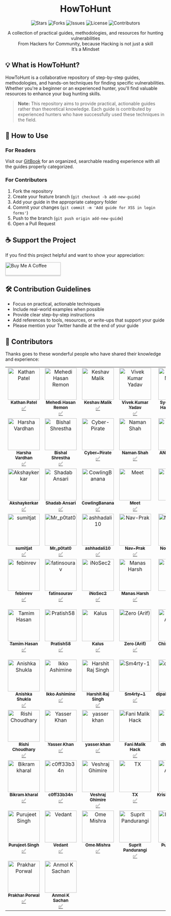 <h1 align="center">HowToHunt</h1>

<p align="center">
  <img src="https://img.shields.io/github/stars/KathanP19/HowToHunt?style=social" alt="Stars">
  <img src="https://img.shields.io/github/forks/KathanP19/HowToHunt?style=social" alt="Forks">
  <img src="https://img.shields.io/github/issues/KathanP19/HowToHunt" alt="Issues">
  <img src="https://img.shields.io/github/license/KathanP19/HowToHunt" alt="License">
  <img src="https://img.shields.io/badge/all_contributors-72-orange.svg?style=flat-square" alt="Contributors">
</p>

<p align="center">A collection of practical guides, methodologies, and resources for hunting vulnerabilities </br> From Hackers for Community, because Hacking is not just a skill </br> It’s a Mindset
</p>

## 💡 What is HowToHunt?

HowToHunt is a collaborative repository of step-by-step guides, methodologies, and hands-on techniques for finding specific vulnerabilities. Whether you're a beginner or an experienced hunter, you'll find valuable resources to enhance your bug hunting skills.

> **Note:** This repository aims to provide practical, actionable guides rather than theoretical knowledge. Each guide is contributed by experienced hunters who have successfully used these techniques in the field.

## 📖 How to Use

### For Readers
Visit our [GitBook](https://kathan19.gitbook.io/) for an organized, searchable reading experience with all the guides properly categorized.

### For Contributors
1. Fork the repository
2. Create your feature branch (`git checkout -b add-new-guide`)
3. Add your guide in the appropriate category folder
4. Commit your changes (`git commit -m 'Add guide for XSS in login forms'`)
5. Push to the branch (`git push origin add-new-guide`)
6. Open a Pull Request

## ☕ Support the Project

If you find this project helpful and want to show your appreciation:

<a href="https://www.buymeacoffee.com/kathanp19" target="_blank">
  <img src="https://www.buymeacoffee.com/assets/img/custom_images/orange_img.png" alt="Buy Me A Coffee" style="height: 41px !important;width: 174px !important;box-shadow: 0px 3px 2px 0px rgba(190, 190, 190, 0.5) !important;-webkit-box-shadow: 0px 3px 2px 0px rgba(190, 190, 190, 0.5) !important;" >
</a>

## 🛠️ Contribution Guidelines

- Focus on practical, actionable techniques
- Include real-world examples when possible
- Provide clear step-by-step instructions
- Add references to tools, resources, or write-ups that support your guide
- Please mention your Twitter handle at the end of your guide

## 🌟 Contributors

Thanks goes to these wonderful people who have shared their knowledge and experience:

<!-- ALL-CONTRIBUTORS-LIST:START - Do not remove or modify this section -->
<!-- prettier-ignore-start -->
<!-- markdownlint-disable -->
<table>
  <tbody>
    <tr>
      <td align="center" valign="top" width="14.28%"><a href="https://github.com/KathanP19"><img src="https://avatars2.githubusercontent.com/u/33719912?v=4?s=100" width="100px;" alt="Kathan Patel"/><br /><sub><b>Kathan Patel</b></sub></a><br /><a href="#tutorial-KathanP19" title="Tutorials">✅</a></td>
      <td align="center" valign="top" width="14.28%"><a href="https://github.com/remonsec"><img src="https://avatars2.githubusercontent.com/u/54717234?v=4?s=100" width="100px;" alt="Mehedi Hasan Remon"/><br /><sub><b>Mehedi Hasan Remon</b></sub></a><br /><a href="#tutorial-remonsec" title="Tutorials">✅</a></td>
      <td align="center" valign="top" width="14.28%"><a href="https://www.theinfosecguy.me"><img src="https://avatars3.githubusercontent.com/u/33570148?v=4?s=100" width="100px;" alt="Keshav Malik"/><br /><sub><b>Keshav Malik</b></sub></a><br /><a href="#tutorial-theinfosecguy" title="Tutorials">✅</a></td>
      <td align="center" valign="top" width="14.28%"><a href="https://0xd3vil.github.io/"><img src="https://avatars3.githubusercontent.com/u/32324065?v=4?s=100" width="100px;" alt="Vivek Kumar Yadav"/><br /><sub><b>Vivek Kumar Yadav</b></sub></a><br /><a href="#tutorial-0xd3vil" title="Tutorials">✅</a></td>
      <td align="center" valign="top" width="14.28%"><a href="https://twitter.com/smhtahsin33"><img src="https://avatars0.githubusercontent.com/u/60981314?v=4?s=100" width="100px;" alt="Syed Mushfik Hasan Tahsin"/><br /><sub><b>Syed Mushfik Hasan Tahsin</b></sub></a><br /><a href="#tutorial-SMHTahsin33" title="Tutorials">✅</a></td>
      <td align="center" valign="top" width="14.28%"><a href="https://github.com/Virdoexhunter"><img src="https://avatars1.githubusercontent.com/u/68891432?v=4?s=100" width="100px;" alt="Deepak Dhiman"/><br /><sub><b>Deepak Dhiman</b></sub></a><br /><a href="#tutorial-Virdoexhunter" title="Tutorials">✅</a></td>
      <td align="center" valign="top" width="14.28%"><a href="https://github.com/maverickNerd"><img src="https://avatars3.githubusercontent.com/u/49231687?v=4?s=100" width="100px;" alt="maverickNerd"/><br /><sub><b>maverickNerd</b></sub></a><br /><a href="#tutorial-maverickNerd" title="Tutorials">✅</a></td>
    </tr>
    <tr>
      <td align="center" valign="top" width="14.28%"><a href="http://harsha.ambati05@gmail.com"><img src="https://avatars3.githubusercontent.com/u/47480010?v=4?s=100" width="100px;" alt="Harsha Vardhan"/><br /><sub><b>Harsha Vardhan</b></sub></a><br /><a href="#tutorial-Harsha-Ambati" title="Tutorials">✅</a></td>
      <td align="center" valign="top" width="14.28%"><a href="https://github.com/bishal0x01"><img src="https://avatars3.githubusercontent.com/u/26160488?v=4?s=100" width="100px;" alt="Bishal Shrestha"/><br /><sub><b>Bishal Shrestha</b></sub></a><br /><a href="#tutorial-bishal0x01" title="Tutorials">✅</a></td>
      <td align="center" valign="top" width="14.28%"><a href="https://github.com/Cyber-Pirate"><img src="https://avatars1.githubusercontent.com/u/69442715?v=4?s=100" width="100px;" alt="Cyber-Pirate"/><br /><sub><b>Cyber-Pirate</b></sub></a><br /><a href="#tutorial-Cyber-Pirate" title="Tutorials">✅</a></td>
      <td align="center" valign="top" width="14.28%"><a href="https://github.com/h4ckboy19"><img src="https://avatars1.githubusercontent.com/u/61796314?v=4?s=100" width="100px;" alt="Naman Shah"/><br /><sub><b>Naman Shah</b></sub></a><br /><a href="#tutorial-h4ckboy19" title="Tutorials">✅</a></td>
      <td align="center" valign="top" width="14.28%"><a href="https://anugrahsr.netlify.com/"><img src="https://avatars3.githubusercontent.com/u/44763564?v=4?s=100" width="100px;" alt="ANUGRAH S R"/><br /><sub><b>ANUGRAH S R</b></sub></a><br /><a href="#tutorial-Anugrahsr" title="Tutorials">✅</a></td>
      <td align="center" valign="top" width="14.28%"><a href="https://github.com/SocioDroid"><img src="https://avatars1.githubusercontent.com/u/47445489?v=4?s=100" width="100px;" alt="Aishwarya Kendle"/><br /><sub><b>Aishwarya Kendle</b></sub></a><br /><a href="#tutorial-SocioDroid" title="Tutorials">✅</a></td>
      <td align="center" valign="top" width="14.28%"><a href="https://github.com/SandeepkrishnaS"><img src="https://avatars2.githubusercontent.com/u/32749116?v=4?s=100" width="100px;" alt="MadMaxx"/><br /><sub><b>MadMaxx</b></sub></a><br /><a href="#tutorial-SandeepkrishnaS" title="Tutorials">✅</a></td>
    </tr>
    <tr>
      <td align="center" valign="top" width="14.28%"><a href="https://github.com/Akshaykerkar"><img src="https://avatars3.githubusercontent.com/u/71178984?v=4?s=100" width="100px;" alt="Akshaykerkar"/><br /><sub><b>Akshaykerkar</b></sub></a><br /><a href="#tutorial-Akshaykerkar" title="Tutorials">✅</a></td>
      <td align="center" valign="top" width="14.28%"><a href="https://github.com/shadabansari"><img src="https://avatars2.githubusercontent.com/u/6929303?v=4?s=100" width="100px;" alt="Shadab Ansari"/><br /><sub><b>Shadab Ansari</b></sub></a><br /><a href="#tutorial-shadabansari" title="Tutorials">✅</a></td>
      <td align="center" valign="top" width="14.28%"><a href="https://github.com/CowlingBanana"><img src="https://avatars0.githubusercontent.com/u/51919963?v=4?s=100" width="100px;" alt="CowlingBanana"/><br /><sub><b>CowlingBanana</b></sub></a><br /><a href="#tutorial-CowlingBanana" title="Tutorials">✅</a></td>
      <td align="center" valign="top" width="14.28%"><a href="https://github.com/1nVok3r1729"><img src="https://avatars3.githubusercontent.com/u/54794940?v=4?s=100" width="100px;" alt="Meet"/><br /><sub><b>Meet</b></sub></a><br /><a href="#tutorial-1nVok3r1729" title="Tutorials">✅</a></td>
      <td align="center" valign="top" width="14.28%"><a href="https://github.com/tushars25"><img src="https://avatars1.githubusercontent.com/u/55856490?v=4?s=100" width="100px;" alt="Tushar"/><br /><sub><b>Tushar</b></sub></a><br /><a href="#tutorial-tushars25" title="Tutorials">✅</a></td>
      <td align="center" valign="top" width="14.28%"><a href="http://infosecninja.blogspot.com/"><img src="https://avatars3.githubusercontent.com/u/8291014?v=4?s=100" width="100px;" alt="Chintan Gurjar"/><br /><sub><b>Chintan Gurjar</b></sub></a><br /><a href="#tutorial-iamthefrogy" title="Tutorials">✅</a></td>
      <td align="center" valign="top" width="14.28%"><a href="https://github.com/praneeth1998"><img src="https://avatars3.githubusercontent.com/u/36130152?v=4?s=100" width="100px;" alt="praneeth1998"/><br /><sub><b>praneeth1998</b></sub></a><br /><a href="#tutorial-praneeth1998" title="Tutorials">✅</a></td>
    </tr>
    <tr>
      <td align="center" valign="top" width="14.28%"><a href="http://instagram.com/sumitjat"><img src="https://avatars2.githubusercontent.com/u/36793278?v=4?s=100" width="100px;" alt="sumitjat"/><br /><sub><b>sumitjat</b></sub></a><br /><a href="#tutorial-sumitjat" title="Tutorials">✅</a></td>
      <td align="center" valign="top" width="14.28%"><a href="https://github.com/Mr-p0tat0"><img src="https://avatars1.githubusercontent.com/u/59037001?v=4?s=100" width="100px;" alt="Mr_p0tat0"/><br /><sub><b>Mr_p0tat0</b></sub></a><br /><a href="#tutorial-Mr-p0tat0" title="Tutorials">✅</a></td>
      <td align="center" valign="top" width="14.28%"><a href="https://github.com/ashhadali10"><img src="https://avatars1.githubusercontent.com/u/54775497?v=4?s=100" width="100px;" alt="ashhadali10"/><br /><sub><b>ashhadali10</b></sub></a><br /><a href="#tutorial-ashhadali10" title="Tutorials">✅</a></td>
      <td align="center" valign="top" width="14.28%"><a href="https://github.com/Nav-Prak"><img src="https://avatars1.githubusercontent.com/u/54226343?v=4?s=100" width="100px;" alt="Nav-Prak"/><br /><sub><b>Nav-Prak</b></sub></a><br /><a href="#tutorial-Nav-Prak" title="Tutorials">✅</a></td>
      <td align="center" valign="top" width="14.28%"><a href="https://github.com/CXVVMVII"><img src="https://avatars0.githubusercontent.com/u/35371691?v=4?s=100" width="100px;" alt="NoBodysSafe"/><br /><sub><b>NoBodysSafe</b></sub></a><br /><a href="#tutorial-CXVVMVII" title="Tutorials">✅</a></td>
      <td align="center" valign="top" width="14.28%"><a href="https://github.com/bolli95"><img src="https://avatars3.githubusercontent.com/u/7793324?v=4?s=100" width="100px;" alt="Max Boll"/><br /><sub><b>Max Boll</b></sub></a><br /><a href="#tutorial-bolli95" title="Tutorials">✅</a></td>
      <td align="center" valign="top" width="14.28%"><a href="https://github.com/Yashrk078"><img src="https://avatars2.githubusercontent.com/u/55628921?v=4?s=100" width="100px;" alt="Yash K"/><br /><sub><b>Yash K</b></sub></a><br /><a href="#tutorial-Yashrk078" title="Tutorials">✅</a></td>
    </tr>
    <tr>
      <td align="center" valign="top" width="14.28%"><a href="https://github.com/febinrev"><img src="https://avatars2.githubusercontent.com/u/52229330?v=4?s=100" width="100px;" alt="febinrev"/><br /><sub><b>febinrev</b></sub></a><br /><a href="#tutorial-febinrev" title="Tutorials">✅</a></td>
      <td align="center" valign="top" width="14.28%"><a href="http://fatinsourav.github.io"><img src="https://avatars3.githubusercontent.com/u/15983667?v=4?s=100" width="100px;" alt="fatinsourav"/><br /><sub><b>fatinsourav</b></sub></a><br /><a href="#tutorial-fatinsourav" title="Tutorials">✅</a></td>
      <td align="center" valign="top" width="14.28%"><a href="https://github.com/iNoSec2"><img src="https://avatars2.githubusercontent.com/u/51358868?v=4?s=100" width="100px;" alt="iNoSec2"/><br /><sub><b>iNoSec2</b></sub></a><br /><a href="#tutorial-iNoSec2" title="Tutorials">✅</a></td>
      <td align="center" valign="top" width="14.28%"><a href="https://github.com/manasjha7"><img src="https://avatars3.githubusercontent.com/u/33492814?v=4?s=100" width="100px;" alt="Manas Harsh"/><br /><sub><b>Manas Harsh</b></sub></a><br /><a href="#tutorial-manasjha7" title="Tutorials">✅</a></td>
      <td align="center" valign="top" width="14.28%"><a href="https://github.com/0xsunil"><img src="https://avatars2.githubusercontent.com/u/60779622?v=4?s=100" width="100px;" alt="0xsunil"/><br /><sub><b>0xsunil</b></sub></a><br /><a href="#tutorial-0xsunil" title="Tutorials">✅</a></td>
      <td align="center" valign="top" width="14.28%"><a href="https://github.com/deephunt3r"><img src="https://avatars1.githubusercontent.com/u/60481830?v=4?s=100" width="100px;" alt="Rakesh"/><br /><sub><b>Rakesh</b></sub></a><br /><a href="#tutorial-deephunt3r" title="Tutorials">✅</a></td>
      <td align="center" valign="top" width="14.28%"><a href="https://github.com/Pratyaksh06"><img src="https://avatars.githubusercontent.com/u/43118103?v=4?s=100" width="100px;" alt="Pratyaksh Singh"/><br /><sub><b>Pratyaksh Singh</b></sub></a><br /><a href="#tutorial-Pratyaksh06" title="Tutorials">✅</a></td>
    </tr>
    <tr>
      <td align="center" valign="top" width="14.28%"><a href="https://github.com/tamimhasan404"><img src="https://avatars.githubusercontent.com/u/66991901?v=4?s=100" width="100px;" alt="Tamim Hasan"/><br /><sub><b>Tamim Hasan</b></sub></a><br /><a href="#tutorial-tamimhasan404" title="Tutorials">✅</a></td>
      <td align="center" valign="top" width="14.28%"><a href="https://github.com/Pratish58"><img src="https://avatars.githubusercontent.com/u/51779480?v=4?s=100" width="100px;" alt="Pratish58"/><br /><sub><b>Pratish58</b></sub></a><br /><a href="#tutorial-Pratish58" title="Tutorials">✅</a></td>
      <td align="center" valign="top" width="14.28%"><a href="https://github.com/klau5dev"><img src="https://avatars.githubusercontent.com/u/70058709?v=4?s=100" width="100px;" alt="Kalus"/><br /><sub><b>Kalus</b></sub></a><br /><a href="#tutorial-klau5dev" title="Tutorials">✅</a></td>
      <td align="center" valign="top" width="14.28%"><a href="https://github.com/Zero0x00"><img src="https://avatars.githubusercontent.com/u/26040638?v=4?s=100" width="100px;" alt="Zero (Arif)"/><br /><sub><b>Zero (Arif)</b></sub></a><br /><a href="#tutorial-Zero0x00" title="Tutorials">✅</a></td>
      <td align="center" valign="top" width="14.28%"><a href="https://chirag-agrawal.medium.com/"><img src="https://avatars.githubusercontent.com/u/68269472?v=4?s=100" width="100px;" alt="Chirag Agrawal"/><br /><sub><b>Chirag Agrawal</b></sub></a><br /><a href="#tutorial-Raiders0786" title="Tutorials">✅</a></td>
      <td align="center" valign="top" width="14.28%"><a href="https://github.com/kushagrasarathe"><img src="https://avatars.githubusercontent.com/u/76868364?v=4?s=100" width="100px;" alt="Kushagra Sarathe"/><br /><sub><b>Kushagra Sarathe</b></sub></a><br /><a href="#tutorial-kushagrasarathe" title="Tutorials">✅</a></td>
      <td align="center" valign="top" width="14.28%"><a href="https://github.com/rtcms"><img src="https://avatars.githubusercontent.com/u/35173068?v=4?s=100" width="100px;" alt="RT"/><br /><sub><b>RT</b></sub></a><br /><a href="#tutorial-rtcms" title="Tutorials">✅</a></td>
    </tr>
    <tr>
      <td align="center" valign="top" width="14.28%"><a href="http://www.anishkashukla.com"><img src="https://avatars.githubusercontent.com/u/35867406?v=4?s=100" width="100px;" alt="Anishka Shukla"/><br /><sub><b>Anishka Shukla</b></sub></a><br /><a href="#tutorial-anishkashukla" title="Tutorials">✅</a></td>
      <td align="center" valign="top" width="14.28%"><a href="https://bandism.net/"><img src="https://avatars.githubusercontent.com/u/22633385?v=4?s=100" width="100px;" alt="Ikko Ashimine"/><br /><sub><b>Ikko Ashimine</b></sub></a><br /><a href="#tutorial-eltociear" title="Tutorials">✅</a></td>
      <td align="center" valign="top" width="14.28%"><a href="https://www.linkedin.com/in/h4r5h1t-hrs/"><img src="https://avatars.githubusercontent.com/u/30245456?v=4?s=100" width="100px;" alt="Harshit Raj Singh"/><br /><sub><b>Harshit Raj Singh</b></sub></a><br /><a href="#tutorial-h4r5h1t-hrs" title="Tutorials">✅</a></td>
      <td align="center" valign="top" width="14.28%"><a href="https://github.com/Sm4rty-1"><img src="https://avatars.githubusercontent.com/u/69345983?v=4?s=100" width="100px;" alt="Sm4rty-1"/><br /><sub><b>Sm4rty-1</b></sub></a><br /><a href="#tutorial-Sm4rty-1" title="Tutorials">✅</a></td>
      <td align="center" valign="top" width="14.28%"><a href="https://github.com/dipakpanchal456"><img src="https://avatars.githubusercontent.com/u/31427462?v=4?s=100" width="100px;" alt="dipakpanchal456"/><br /><sub><b>dipakpanchal456</b></sub></a><br /><a href="#tutorial-dipakpanchal456" title="Tutorials">✅</a></td>
      <td align="center" valign="top" width="14.28%"><a href="https://github.com/anubhavsinghhacker"><img src="https://avatars.githubusercontent.com/u/65735854?v=4?s=100" width="100px;" alt="Anubhav Singh"/><br /><sub><b>Anubhav Singh</b></sub></a><br /><a href="#tutorial-anubhavsinghhacker" title="Tutorials">✅</a></td>
      <td align="center" valign="top" width="14.28%"><a href="https://github.com/anupamAAS"><img src="https://avatars.githubusercontent.com/u/64646798?v=4?s=100" width="100px;" alt="Anupam Singh"/><br /><sub><b>Anupam Singh</b></sub></a><br /><a href="#tutorial-anupamAAS" title="Tutorials">✅</a></td>
    </tr>
    <tr>
      <td align="center" valign="top" width="14.28%"><a href="https://github.com/0xRyuk"><img src="https://avatars.githubusercontent.com/u/64897374?v=4?s=100" width="100px;" alt="Rishi Choudhary"/><br /><sub><b>Rishi Choudhary</b></sub></a><br /><a href="#tutorial-0xRyuk" title="Tutorials">✅</a></td>
      <td align="center" valign="top" width="14.28%"><a href="https://github.com/N3T-hunt3r"><img src="https://avatars.githubusercontent.com/u/66157052?v=4?s=100" width="100px;" alt="Yasser Khan"/><br /><sub><b>Yasser Khan</b></sub></a><br /><a href="#tutorial-N3T-hunt3r" title="Tutorials">✅</a></td>
      <td align="center" valign="top" width="14.28%"><a href="https://net-hunter121.github.io/Yasser-Khan/"><img src="https://avatars.githubusercontent.com/u/83981655?v=4?s=100" width="100px;" alt="yasser khan"/><br /><sub><b>yasser khan</b></sub></a><br /><a href="#tutorial-Net-hunter121" title="Tutorials">✅</a></td>
      <td align="center" valign="top" width="14.28%"><a href="https://github.com/fanimalikhack"><img src="https://avatars.githubusercontent.com/u/59456216?v=4?s=100" width="100px;" alt="Fani Malik Hack"/><br /><sub><b>Fani Malik Hack</b></sub></a><br /><a href="#tutorial-fanimalikhack" title="Tutorials">✅</a></td>
      <td align="center" valign="top" width="14.28%"><a href="http://dhruvin.me"><img src="https://avatars.githubusercontent.com/u/49072279?v=4?s=100" width="100px;" alt="dhruvin shah"/><br /><sub><b>dhruvin shah</b></sub></a><br /><a href="#tutorial-dhrruvin" title="Tutorials">✅</a></td>
      <td align="center" valign="top" width="14.28%"><a href="https://2020udemycoupons.blogspot.com"><img src="https://avatars.githubusercontent.com/u/65343799?v=4?s=100" width="100px;" alt="TCode110"/><br /><sub><b>TCode110</b></sub></a><br /><a href="#tutorial-TCode110" title="Tutorials">✅</a></td>
      <td align="center" valign="top" width="14.28%"><a href="https://github.com/Faizee-Asad"><img src="https://avatars.githubusercontent.com/u/72010857?v=4?s=100" width="100px;" alt="Faizee Asad"/><br /><sub><b>Faizee Asad</b></sub></a><br /><a href="#tutorial-Faizee-Asad" title="Tutorials">✅</a></td>
    </tr>
    <tr>
      <td align="center" valign="top" width="14.28%"><a href="http://www.bikramkharal.com.np"><img src="https://avatars.githubusercontent.com/u/53949692?v=4?s=100" width="100px;" alt="Bikram kharal"/><br /><sub><b>Bikram kharal</b></sub></a><br /><a href="#tutorial-themarkib" title="Tutorials">✅</a></td>
      <td align="center" valign="top" width="14.28%"><a href="https://github.com/c0ff33b34n"><img src="https://avatars.githubusercontent.com/u/86168298?v=4?s=100" width="100px;" alt="c0ff33b34n"/><br /><sub><b>c0ff33b34n</b></sub></a><br /><a href="#tutorial-c0ff33b34n" title="Tutorials">✅</a></td>
      <td align="center" valign="top" width="14.28%"><a href="http://veshraj.info.np"><img src="https://avatars.githubusercontent.com/u/54109630?v=4?s=100" width="100px;" alt="Veshraj Ghimire"/><br /><sub><b>Veshraj Ghimire</b></sub></a><br /><a href="#tutorial-V35HR4J" title="Tutorials">✅</a></td>
      <td align="center" valign="top" width="14.28%"><a href="https://github.com/DotSlashTX"><img src="https://avatars.githubusercontent.com/u/25368035?v=4?s=100" width="100px;" alt="TX"/><br /><sub><b>TX</b></sub></a><br /><a href="#tutorial-DotSlashTX" title="Tutorials">✅</a></td>
      <td align="center" valign="top" width="14.28%"><a href="https://github.com/Kr1shna4garwal"><img src="https://avatars.githubusercontent.com/u/85845881?v=4?s=100" width="100px;" alt="Krishna Agarwal"/><br /><sub><b>Krishna Agarwal</b></sub></a><br /><a href="#tutorial-Kr1shna4garwal" title="Tutorials">✅</a></td>
      <td align="center" valign="top" width="14.28%"><a href="https://jimmisimon.in"><img src="https://avatars.githubusercontent.com/u/61974788?v=4?s=100" width="100px;" alt="z3dc0ps"/><br /><sub><b>z3dc0ps</b></sub></a><br /><a href="#tutorial-z3dc0ps" title="Tutorials">✅</a></td>
      <td align="center" valign="top" width="14.28%"><a href="0xlittleboy.github.io"><img src="https://avatars.githubusercontent.com/u/75373225?v=4?s=100" width="100px;" alt="Pugalarasan"/><br /><sub><b>Pugalarasan</b></sub></a><br /><a href="#tutorial-0xlittleboy" title="Tutorials">✅</a></td>
    </tr>
    <tr>
      <td align="center" valign="top" width="14.28%"><a href="https://github.com/Pyr0sec"><img src="https://avatars.githubusercontent.com/u/74669749?v=4?s=100" width="100px;" alt="Purujeet Singh"/><br /><sub><b>Purujeet Singh</b></sub></a><br /><a href="#tutorial-Pyr0sec" title="Tutorials">✅</a></td>
      <td align="center" valign="top" width="14.28%"><a href="https://github.com/v3daxt"><img src="https://avatars.githubusercontent.com/u/69508556?v=4?s=100" width="100px;" alt="Vedant"/><br /><sub><b>Vedant</b></sub></a><br /><a href="#tutorial-v3daxt" title="Tutorials">✅</a></td>
      <td align="center" valign="top" width="14.28%"><a href="https://omemishra.me"><img src="https://avatars.githubusercontent.com/u/25466820?v=4?s=100" width="100px;" alt="Ome Mishra"/><br /><sub><b>Ome Mishra</b></sub></a><br /><a href="#tutorial-omemishra" title="Tutorials">✅</a></td>
      <td align="center" valign="top" width="14.28%"><a href="https://github.com/s3ctat0r"><img src="https://avatars.githubusercontent.com/u/52566434?v=4?s=100" width="100px;" alt="Suprit Pandurangi"/><br /><sub><b>Suprit Pandurangi</b></sub></a><br /><a href="#tutorial-s3ctat0r" title="Tutorials">✅</a></td>
      <td align="center" valign="top" width="14.28%"><a href="https://github.com/0xPugazh"><img src="https://avatars.githubusercontent.com/u/75373225?v=4?s=100" width="100px;" alt="Pugalarasan"/><br /><sub><b>Pugalarasan</b></sub></a><br /><a href="#tutorial-0xPugazh" title="Tutorials">✅</a></td>
      <td align="center" valign="top" width="14.28%"><a href="https://www.linkedin.com/in/prince-prafull-19a477194/"><img src="https://avatars.githubusercontent.com/u/75206412?v=4?s=100" width="100px;" alt="Prince Prafull"/><br /><sub><b>Prince Prafull</b></sub></a><br /><a href="#tutorial-princep4" title="Tutorials">✅</a></td>
      <td align="center" valign="top" width="14.28%"><a href="https://github.com/offensive-droid"><img src="https://avatars.githubusercontent.com/u/138177031?v=4?s=100" width="100px;" alt="offensive-droid"/><br /><sub><b>offensive-droid</b></sub></a><br /><a href="#tutorial-offensive-droid" title="Tutorials">✅</a></td>
    </tr>
    <tr>
      <td align="center" valign="top" width="14.28%"><a href="https://www.linkedin.com/in/prakhar0x01/"><img src="https://avatars.githubusercontent.com/u/89337486?v=4?s=100" width="100px;" alt="Prakhar Porwal"/><br /><sub><b>Prakhar Porwal</b></sub></a><br /><a href="#tutorial-prakhar0x01" title="Tutorials">✅</a></td>
      <td align="center" valign="top" width="14.28%"><a href="https://anmolksachan.github.io/"><img src="https://avatars.githubusercontent.com/u/60771253?v=4?s=100" width="100px;" alt="Anmol K Sachan"/><br /><sub><b>Anmol K Sachan</b></sub></a><br /><a href="#tutorial-anmolksachan" title="Tutorials">✅</a></td>
    </tr>
  </tbody>
</table>

<!-- markdownlint-restore -->
<!-- prettier-ignore-end -->

<!-- ALL-CONTRIBUTORS-LIST:END -->

